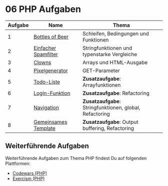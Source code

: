 # 06 PHP Aufgaben

| Aufgabe | Name                                   | Thema                                                    |
| ------- | -------------------------------------- | -------------------------------------------------------- |
| 1       | [Bottles of Beer](01-bier.md)          | Schleifen, Bedingungen und Funktionen                    |
| 2       | [Einfacher Spamfilter](02-spam.md)     | Stringfunktionen und typenstarke Vergleiche              |
| 3       | [Clowns](03-clowns.md)                 | Arrays und HTML-Ausgabe                                  |
| 4       | [Pixelgenerator](04-pixel.md)          | GET-Parameter                                            |
| 5       | [Todo-Liste](05-todo-liste.md)         | **Zusatzaufgabe**: Arrayfunktionen                       |
| 6       | [Login-Funktion](06-login.md)          | **Zusatzaufgabe**: Refactoring                           |
| 7       | [Navigation](07-navigation.md)         | **Zusatzaufgabe**: Stringfunktionen, global, Refactoring |
| 8       | [Gemeinsames Template](08-template.md) | **Zusatzaufgabe**: Output buffering, Refactoring         |

## Weiterführende Aufgaben

Weiterführende Aufgaben zum Thema PHP findest Du auf folgenden Plattformen:

* [Codewars (PHP)](https://www.codewars.com/?language=php)
* [Exercism (PHP)](https://exercism.io/my/tracks/php)
